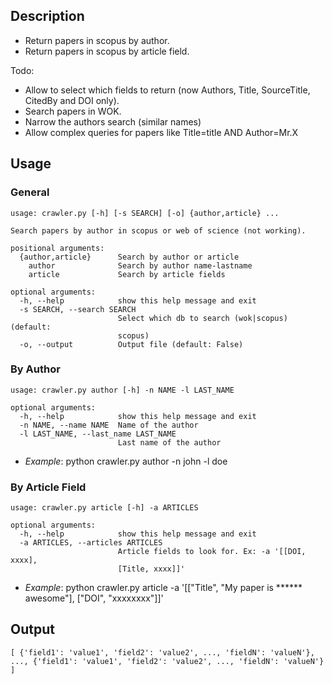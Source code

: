 ## Description

- Return papers in scopus by author.
- Return papers in scopus by article field.

Todo:

- Allow to select which fields to return (now Authors, Title, SourceTitle, CitedBy and DOI only).
- Search papers in WOK.
- Narrow the authors search (similar names)
- Allow complex queries for papers like Title=title AND Author=Mr.X


## Usage

### General

    usage: crawler.py [-h] [-s SEARCH] [-o] {author,article} ...

    Search papers by author in scopus or web of science (not working).

    positional arguments:
      {author,article}      Search by author or article
        author              Search by author name-lastname
        article             Search by article fields

    optional arguments:
      -h, --help            show this help message and exit
      -s SEARCH, --search SEARCH
                            Select which db to search (wok|scopus) (default:
                            scopus)
      -o, --output          Output file (default: False)


### By Author

    usage: crawler.py author [-h] -n NAME -l LAST_NAME

    optional arguments:
      -h, --help            show this help message and exit
      -n NAME, --name NAME  Name of the author
      -l LAST_NAME, --last_name LAST_NAME
                            Last name of the author

- *Example*: python crawler.py author -n john -l doe

### By Article Field

    usage: crawler.py article [-h] -a ARTICLES

    optional arguments:
      -h, --help            show this help message and exit
      -a ARTICLES, --articles ARTICLES
                            Article fields to look for. Ex: -a '[[DOI, xxxx],
                            [Title, xxxx]]'

- *Example*: python crawler.py article -a '[["Title", "My paper is ****** awesome"], ["DOI", "xxxxxxxx"]]'

## Output

    [ {'field1': 'value1', 'field2': 'value2', ..., 'fieldN': 'valueN'}, ..., {'field1': 'value1', 'field2': 'value2', ..., 'fieldN': 'valueN'} ]
